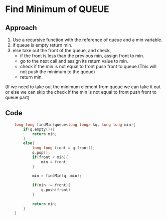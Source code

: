 # Find Minimum of QUEUE
## Approach 
1. Use a recursive function with the reference of queue and a min variable.
2. if queue is empty return min.
3. else take out the front of the queue, and check, 
    - if the front is less than the previous min, assign front to min.
    - go to the next call and assign its return value to min.
    - check if the min is not equal to front push front to queue.(This will not push the minimum to the queue)
    - return min.

(If we need to take out the minimum element from queue we can take it out or else we can skip the check if the min is not equal to front push front to queue part)

## Code
```cpp
    long long findMin(queue<long long> &q, long long min){
        if(q.empty()){
            return min;
        }
        else{
            long long front = q.front();
            q.pop();
            if(front < min){
                min = front;
            }
                
            min = findMin(q, min);
            
            if(min != front){
                q.push(front)
            }
            
            return min;
        }
    }
```